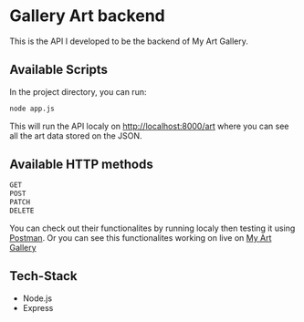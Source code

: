 # Gallery Art backend

This is the API I developed to be the backend of My Art Gallery.

## Available Scripts

In the project directory, you can run:

```bash
node app.js
```

This will run the API localy on [http://localhost:8000/art](http://localhost:8000/art) where you can see all the art data stored on the JSON.

## Available HTTP methods

```bash
GET
POST 
PATCH
DELETE
```

You can check out their functionalites by running localy then testing it using [Postman](https://www.postman.com).
Or you can see this functionalites working on live on [My Art Gallery](https://my-art-gallery.vercel.app)

## Tech-Stack

- Node.js
- Express
